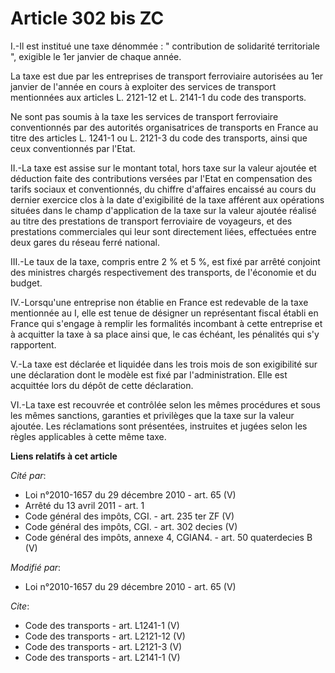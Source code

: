 # Article 302 bis ZC

I.-Il est institué une taxe dénommée : " contribution de solidarité territoriale ", exigible le 1er janvier de chaque année. 

La taxe est due par les entreprises de transport ferroviaire autorisées au 1er janvier de l'année en cours à exploiter des
services de transport mentionnées aux articles L. 2121-12 et L. 2141-1 du code des transports. 

Ne sont pas soumis à la taxe les services de transport ferroviaire conventionnés par des autorités organisatrices de
transports en France au titre des articles L. 1241-1 ou L. 2121-3 du code des transports, ainsi que ceux conventionnés par
l'Etat. 

II.-La taxe est assise sur le montant total, hors taxe sur la valeur ajoutée et déduction faite des contributions versées par
l'Etat en compensation des tarifs sociaux et conventionnés, du chiffre d'affaires encaissé au cours du dernier exercice clos
à la date d'exigibilité de la taxe afférent aux opérations situées dans le champ d'application de la taxe sur la valeur
ajoutée réalisé au titre des prestations de transport ferroviaire de voyageurs, et des prestations commerciales qui leur sont
directement liées, effectuées entre deux gares du réseau ferré national. 

III.-Le taux de la taxe, compris entre 2 % et 5 %, est fixé par arrêté conjoint des ministres chargés respectivement des
transports, de l'économie et du budget. 

IV.-Lorsqu'une entreprise non établie en France est redevable de la taxe mentionnée au I, elle est tenue de désigner un
représentant fiscal établi en France qui s'engage à remplir les formalités incombant à cette entreprise et à acquitter la
taxe à sa place ainsi que, le cas échéant, les pénalités qui s'y rapportent.

V.-La taxe est déclarée et liquidée dans les trois mois de son exigibilité sur une déclaration dont le modèle est fixé par
l'administration. Elle est acquittée lors du dépôt de cette déclaration. 

VI.-La taxe est recouvrée et contrôlée selon les mêmes procédures et sous les mêmes sanctions, garanties et privilèges que la
taxe sur la valeur ajoutée. Les réclamations sont présentées, instruites et jugées selon les règles applicables à cette même
taxe.

**Liens relatifs à cet article**

_Cité par_:

  - Loi n°2010-1657 du 29 décembre 2010 - art. 65 (V)
  - Arrêté du 13 avril 2011 - art. 1
  - Code général des impôts, CGI. - art. 235 ter ZF (V)
  - Code général des impôts, CGI. - art. 302 decies (V)
  - Code général des impôts, annexe 4, CGIAN4. - art. 50 quaterdecies B (V)

_Modifié par_:

  - Loi n°2010-1657 du 29 décembre 2010 - art. 65 (V)

_Cite_:

  - Code des transports - art. L1241-1 (V)
  - Code des transports - art. L2121-12 (V)
  - Code des transports - art. L2121-3 (V)
  - Code des transports - art. L2141-1 (V)
